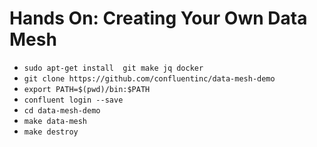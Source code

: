 # Hands On: Creating Your Own Data Mesh
- `sudo apt-get install  git make jq docker`
- `git clone https://github.com/confluentinc/data-mesh-demo`
- `export PATH=$(pwd)/bin:$PATH`
- `confluent login --save`
- `cd data-mesh-demo`
- `make data-mesh`
- `make destroy`